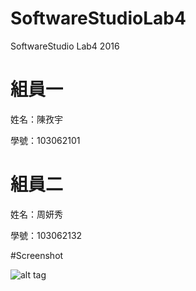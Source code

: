 # SoftwareStudioLab4
SoftwareStudio Lab4 2016

# 組員一

姓名：陳孜宇

學號：103062101

# 組員二

姓名：周妍秀

學號：103062132

#Screenshot

![alt tag](/csc.png)